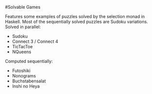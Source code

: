 #Solvable Games

Features some examples of puzzles solved by the selection monad in Haskell.
Most of the sequentially solved puzzles are Sudoku variations.
Solved in parallel:
  * Sudoku
  * Connect 3 / Connect 4
  * TicTacToe
  * NQueens

Computed sequentially:
  * Futoshiki
  * Nonograms
  * Buchstabensalat
  * Inshi no Heya

